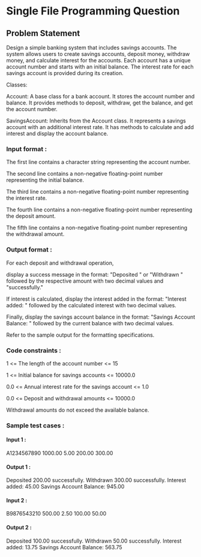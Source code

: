 # Single File Programming Question

## Problem Statement

Design a simple banking system that includes savings accounts. The system allows users to create savings accounts, deposit money, withdraw money, and calculate interest for the accounts. Each account has a unique account number and starts with an initial balance. The interest rate for each savings account is provided during its creation.

Classes:

Account: A base class for a bank account. It stores the account number and balance. It provides methods to deposit, withdraw, get the balance, and get the account number.

SavingsAccount: Inherits from the Account class. It represents a savings account with an additional interest rate. It has methods to calculate and add interest and display the account balance.

### Input format :

The first line contains a character string representing the account number.

The second line contains a non-negative floating-point number representing the initial balance.

The third line contains a non-negative floating-point number representing the interest rate.

The fourth line contains a non-negative floating-point number representing the deposit amount.

The fifth line contains a non-negative floating-point number representing the withdrawal amount.

### Output format :

For each deposit and withdrawal operation,

display a success message in the format: "Deposited " or "Withdrawn " followed by the respective amount with two decimal values and "successfully."

If interest is calculated, display the interest added in the format: "Interest added: " followed by the calculated interest with two decimal values.

Finally, display the savings account balance in the format: "Savings Account Balance: " followed by the current balance with two decimal values.

Refer to the sample output for the formatting specifications.

### Code constraints :

1 \<= The length of the account number \<= 15

1 \<= Initial balance for savings accounts \<= 10000.0

0.0 \<= Annual interest rate for the savings account \<= 1.0

0.0 \<= Deposit and withdrawal amounts \<= 10000.0

Withdrawal amounts do not exceed the available balance.

### Sample test cases :

#### Input 1 :

A1234567890
1000.00
5.00
200.00
300.00

#### Output 1 :

Deposited 200.00 successfully.
Withdrawn 300.00 successfully.
Interest added: 45.00
Savings Account Balance: 945.00

#### Input 2 :

B9876543210
500.00
2.50
100.00
50.00

#### Output 2 :

Deposited 100.00 successfully.
Withdrawn 50.00 successfully.
Interest added: 13.75
Savings Account Balance: 563.75
